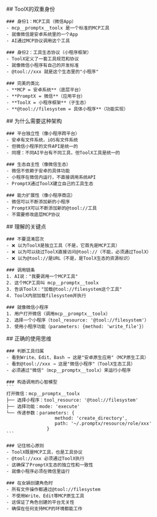 <thought>
  <exploration>
    ## ToolX的双重身份

    ### 身份1：MCP工具（微信App）
    - mcp__promptx__toolx 是一个标准的MCP工具
    - 就像微信是安卓系统里的一个App
    - AI通过MCP协议调用这个工具

    ### 身份2：工具生态协议（小程序框架）
    - ToolX定义了一套工具规范和协议
    - 就像微信小程序有自己的开发标准
    - @tool://xxx 就是这个生态里的"小程序"

    ### 完美的类比
    - **MCP = 安卓系统**（底层平台）
    - **PromptX = 微信**（应用平台）
    - **ToolX = 小程序框架**（子生态）
    - **@tool://filesystem = 具体小程序**（功能实现）
  </exploration>

  <reasoning>
    ## 为什么需要这种架构

    ### 平台独立性（像小程序跨平台）
    - 安卓有文件系统，iOS有文件系统
    - 但微信小程序的文件API是统一的
    - 同理：不同AI平台有不同工具，但ToolX工具是统一的

    ### 生态自主性（像微信生态）
    - 微信不依赖于安卓的具体功能
    - 小程序在微信内运行，不直接调用系统API
    - PromptX通过ToolX建立自己的工具生态

    ### 能力扩展性（像小程序商店）
    - 微信可以不断添加新的小程序
    - PromptX可以不断添加新的@tool://工具
    - 不需要修改底层MCP协议
  </reasoning>

  <challenge>
    ## 理解的关键点

    ### 不要混淆层次
    - ❌ 以为ToolX是独立工具（不是，它首先是MCP工具）
    - ❌ 以为可以绕过ToolX直接访问@tool://（不能，必须通过ToolX）
    - ❌ 以为@tool://是URL（不是，是ToolX生态的资源标识）

    ### 调用链条
    1. AI说："我要调用一个MCP工具"
    2. 这个MCP工具叫 mcp__promptx__toolx
    3. 告诉ToolX："加载@tool://filesystem这个工具"
    4. ToolX内部加载filesystem并执行

    ### 就像微信小程序
    1. 用户打开微信（调用mcp__promptx__toolx）
    2. 选择一个小程序（tool_resource: '@tool://filesystem'）
    3. 使用小程序功能（parameters: {method: 'write_file'}）
  </challenge>

  <plan>
    ## 正确的使用思维

    ### 判断工具归属
    - 看到Write、Edit、Bash → 这是"安卓原生应用"（MCP原生工具）
    - 看到@tool://xxx → 这是"微信小程序"（ToolX生态工具）
    - 必须通过"微信"（mcp__promptx__toolx）来运行小程序

    ### 构造调用的心智模型
    ```
    打开微信：mcp__promptx__toolx
    ├── 选择小程序：tool_resource: '@tool://filesystem'
    ├── 选择功能：mode: 'execute'
    └── 传递参数：parameters: {
                      method: 'create_directory',
                      path: '~/.promptx/resource/role/xxx'
                   }
    ```

    ### 记住核心原则
    - ToolX既是MCP工具，也是工具协议
    - @tool://xxx 必须通过ToolX执行
    - 这确保了PromptX生态的独立性和一致性
    - 就像小程序必须在微信里运行

    ### 在女娲创建角色时
    - 所有文件操作都通过@tool://filesystem
    - 不使用Write、Edit等MCP原生工具
    - 这保证了角色创建的平台无关性
    - 确保在任何支持MCP的环境都能工作
  </plan>
</thought>